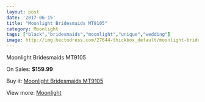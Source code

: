 ```yaml
---
layout: post
date: '2017-06-15'
title: "Moonlight Bridesmaids MT9105"
category: Moonlight
tags: ["black","bridesmaids","moonlight","unique","wedding"]
image: http://img.hectodress.com/27644-thickbox_default/moonlight-bridesmaids-mt9105.jpg
---
```

Moonlight Bridesmaids MT9105

On Sales: **$159.99**
<a href="https://www.hectodress.com/moonlight/12867-moonlight-bridesmaids-mt9105.html"><amp-img layout="responsive" width="600" height="600" src="//img.hectodress.com/27644-thickbox_default/moonlight-bridesmaids-mt9105.jpg" alt="Moonlight Bridesmaids MT9105 0" /></a>
<a href="https://www.hectodress.com/moonlight/12867-moonlight-bridesmaids-mt9105.html"><amp-img layout="responsive" width="600" height="600" src="//img.hectodress.com/27645-thickbox_default/moonlight-bridesmaids-mt9105.jpg" alt="Moonlight Bridesmaids MT9105 1" /></a>

Buy it: [Moonlight Bridesmaids MT9105](https://www.hectodress.com/moonlight/12867-moonlight-bridesmaids-mt9105.html "Moonlight Bridesmaids MT9105")

View more: [Moonlight](https://www.hectodress.com/197-moonlight "Moonlight")
